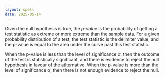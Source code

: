 ```yaml
---
layout: spell
date: 2025-05-14
---
```


Given the null hypothesis is true, the _p-value_ is the probability of getting a test statistic as extreme or more extreme than the sample data. For a given probability distribution of a test, the test statistic is the delimiter value, and the p-value is equal to the area under the curve past this test statistic.

When the p-value is less than the level of significance $\alpha$, then the outcome of the test is statistically significant, and there is evidence to reject the null hypothesis in favour of the atlternative. When the p-value is more than the level of significance $\alpha$, then there is not enough evidence to reject the null.
